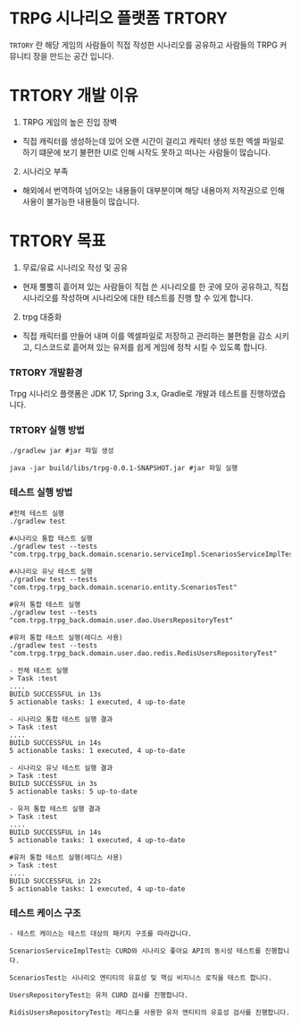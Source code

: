 # TRPG 시나리오 플랫폼 TRTORY

`TRTORY` 란 해당 게임의 사람들이 직접 작성한
시나리오를 공유하고 사람들의 TRPG 커뮤니티 장을 만드는 공간 입니다.

# TRTORY 개발 이유
1. TRPG 게임의 높은 진입 장벽
+ 직접 캐릭터를 생성하는데 있어 오랜 시간이 걸리고 캐릭터 생성 또한 엑셀 파일로 하기 떄문에 보기 불편한 UI로 인해 시작도 못하고 떠나는 사람들이 많습니다.
2. 시나리오 부족
+ 해외에서 번역하여 넘어오는 내용들이 대부분이며 해당 내용마저 저작권으로 인해 사용이 불가능한 내용들이 많습니다.
# TRTORY 목표
1. 무료/유료 시나리오 작성 및 공유
- 현재 뿔뿔히 흩어져 있는 사람들이 직접 쓴 시나리오를 한 곳에 모아 공유하고, 직접 시나리오를 작성하며 시나리오에 대한 테스트를 진행 할 수 있게 합니다.
2. trpg 대중화
- 직접 캐릭터를 만들어 내며 이를 엑셀파일로 저장하고 관리하는 불편함을 감소 시키고, 디스코드로 흩어져 있는 유저를 쉽게 게임에 정착 시킬 수 있도록 합니다.

### TRTORY 개발환경 ###
Trpg 시나리오 플랫폼은 JDK 17, Spring 3.x, Gradle로 개발과 테스트를 진행하였습니다.

### TRTORY 실행 방법 ###
    ./gradlew jar #jar 파일 생성

    java -jar build/libs/trpg-0.0.1-SNAPSHOT.jar #jar 파일 실행

### 테스트 실행 방법 ###
    #전체 테스트 실행
    ./gradlew test

    #시나리오 통합 테스트 실행
    ./gradlew test --tests "com.trpg.trpg_back.domain.scenario.serviceImpl.ScenariosServiceImplTest" 

    #시나리오 유닛 테스트 실행
    ./gradlew test --tests "com.trpg.trpg_back.domain.scenario.entity.ScenariosTest" 

    #유저 통합 테스트 실행
    ./gradlew test --tests "com.trpg.trpg_back.domain.user.dao.UsersRepositoryTest"

    #유저 통합 테스트 실행(레디스 사용)
    ./gradlew test --tests "com.trpg.trpg_back.domain.user.dao.redis.RedisUsersRepositoryTest"

    - 전체 테스트 실행
    > Task :test
    ....
    BUILD SUCCESSFUL in 13s
    5 actionable tasks: 1 executed, 4 up-to-date

    - 시나리오 통합 테스트 실행 결과
    > Task :test
    ....
    BUILD SUCCESSFUL in 14s
    5 actionable tasks: 1 executed, 4 up-to-date

    - 시나리오 유닛 테스트 실행 결과
    > Task :test
    BUILD SUCCESSFUL in 3s
    5 actionable tasks: 5 up-to-date

    - 유저 통합 테스트 실행 결과
    > Task :test
    ....
    BUILD SUCCESSFUL in 14s
    5 actionable tasks: 1 executed, 4 up-to-date

    #유저 통합 테스트 실행(레디스 사용)
    > Task :test
    ....
    BUILD SUCCESSFUL in 22s
    5 actionable tasks: 1 executed, 4 up-to-date

### 테스트 케이스 구조 ###
    - 테스트 케이스는 테스트 대상의 패키지 구조를 따라갑니다.

    ScenariosServiceImplTest는 CURD와 시나리오 좋아요 API의 동시성 테스트를 진행합니다.

    ScenariosTest는 시나리오 엔티티의 유효성 및 핵심 비지니스 로직을 테스트 합니다.

    UsersRepositoryTest는 유저 CURD 검사를 진행합니다.
    
    RidisUsersRepositoryTest는 레디스를 사용한 유저 엔티티의 유효성 검사를 진행합니다.
